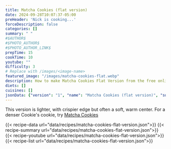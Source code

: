 ```yaml
---
title: Matcha Cookies (flat version)
date: 2024-09-28T10:07:37-05:00
preHeader: 'Nick is cooking...'
forceDescription: false
categories: []
summary: " "
#$AUTHOR$
#$PHOTO_AUTHOR$
#$PHOTO_AUTHOR_LINK$
prepTime: 15
cookTime: 10
youtube: ""
difficulty: 3
# Replace with /images/<image-name>
featured_image: "/images/matcha-cookies-flat.webp"
description: How to make Matcha Cookies Flat Version from the free online cookbook
diets: []
cuisines: []
jsonData: {"version": "1", "name": "Matcha Cookies (flat version)", "summary": "", "steps": [{"sectionTitle": "", "steps": ["Melt the butter in a medium sized pan or pot, then transfer to a heat-resistant bowl to cool. Let sit at least 10 minutes.", "Meanwhile, whisk flour, cake flour, baking soda, salt, and matcha powder together into another bowl.", "When the butter has cooled, add sugar and brown sugar. Whisk to combine thoroughly. Add eggs and vanilla. Whisk to combine throughly.", "Combine dry ingredients into wet ingredients about a quarter at a time, mixing with a rubber spatchula until combined each time.", "If using white chocolate chips, mix in to combine.", "Place batter in the fridge for 20 minutes.", "Preheat oven to 350F", "Remove batter from fridge. Line a cookie sheet with parchment paper.", "Scoop batter in slightly heaping tablespoon sized amounts onto cookie sheet.", "Bake 10-12 minutes.", "Remove and let cool on cooling rack 10 minutes before eating.", "Store in air tight container at room temperature or in the fridge for consumption later."]}], "ingredients": [{"sectionTitle": "", "ingredients": [{"unit": "cup", "amount": [1], "ingredient": "unsalted butter"}, {"unit": "cup", "amount": [1, 1], "ingredient": "all purpose flour"}, {"unit": "cup", "amount": [1], "ingredient": "cake flour"}, {"unit": "tsp", "amount": [1], "ingredient": "baking soda"}, {"unit": "tsp", "amount": [0.5], "ingredient": "salt"}, {"unit": "tsp", "amount": [2], "ingredient": "matcha powder"}, {"unit": "cup", "amount": [0.5], "ingredient": "granulated sugar"}, {"unit": "cup", "amount": [1], "ingredient": "light brown sugar"}, {"unit": "tsp", "amount": [1], "ingredient": "vanilla extract"}, {"unit": "", "amount": [2], "ingredient": "eggs room temperature"}]}], "timestamp": "9/29/2024 10:07:37", "categories": [], "difficulty": 0, "attribution": {}}
---
```


This version is lighter, with crispier edge but often a soft, warm center. For a denser Cookie's cookie, try [Matcha Cookies](/recipes/matcha-cookies)

{{< recipe-data url="data/recipes/matcha-cookies-flat-version.json">}}
{{< recipe-summary url="data/recipes/matcha-cookies-flat-version.json">}}
{{< recipe-youtube url="data/recipes/matcha-cookies-flat-version.json">}}
{{< recipe-list url="data/recipes/matcha-cookies-flat-version.json">}}
